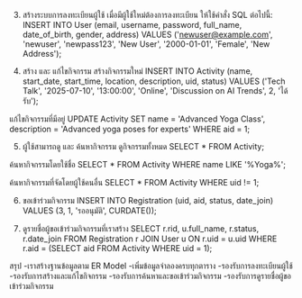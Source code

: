 3. สร้างระบบการลงทะเบียนผู้ใช้
เมื่อมีผู้ใช้ใหม่ต้องการลงทะเบียน ให้ใช้คำสั่ง SQL ต่อไปนี้:
INSERT INTO User (email, username, password, full_name, date_of_birth, gender, address) 
VALUES ('newuser@example.com', 'newuser', 'newpass123', 'New User', '2000-01-01', 'Female', 'New Address');

4. สร้าง และ แก้ไขกิจกรรม
สร้างกิจกรรมใหม่
INSERT INTO Activity (name, start_date, start_time, location, description, uid, status) 
VALUES ('Tech Talk', '2025-07-10', '13:00:00', 'Online', 'Discussion on AI Trends', 2, 'ได้รับ');

แก้ไขกิจกรรมที่มีอยู่
UPDATE Activity 
SET name = 'Advanced Yoga Class', description = 'Advanced yoga poses for experts'
WHERE aid = 1;

5. ผู้ใช้สามารถดู และ ค้นหากิจกรรม
ดูกิจกรรมทั้งหมด
SELECT * FROM Activity;

ค้นหากิจกรรมโดยใช้ชื่อ
SELECT * FROM Activity WHERE name LIKE '%Yoga%';

ค้นหากิจกรรมที่จัดโดยผู้ใช้คนอื่น
SELECT * FROM Activity WHERE uid != 1;

6. ขอเข้าร่วมกิจกรรม
INSERT INTO Registration (uid, aid, status, date_join) 
VALUES (3, 1, 'รออนุมัติ', CURDATE());

7. ดูรายชื่อผู้ขอเข้าร่วมกิจกรรมที่เราสร้าง
SELECT r.rid, u.full_name, r.status, r.date_join
FROM Registration r
JOIN User u ON r.uid = u.uid
WHERE r.aid = (SELECT aid FROM Activity WHERE uid = 1);

สรุป
-เราสร้างฐานข้อมูลตาม ER Model
-เพิ่มข้อมูลจำลองครบทุกตาราง
-รองรับการลงทะเบียนผู้ใช้
-รองรับการสร้างและแก้ไขกิจกรรม
-รองรับการค้นหาและขอเข้าร่วมกิจกรรม
-รองรับการดูรายชื่อผู้ขอเข้าร่วมกิจกรรม
